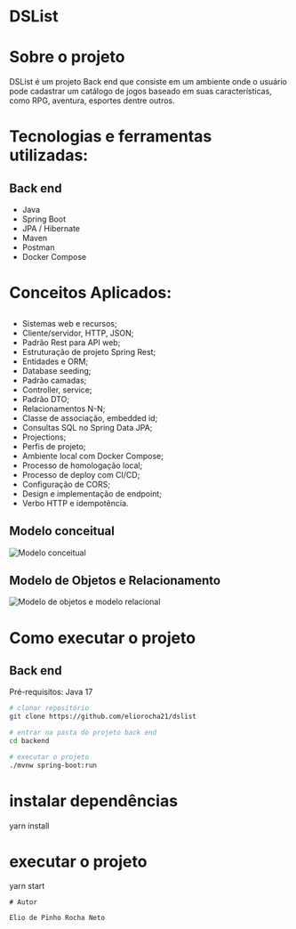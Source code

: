 # DSList 

# Sobre o projeto

DSList é um projeto Back end que consiste em um ambiente onde o usuário pode cadastrar um catálogo de jogos baseado em suas características, como RPG, aventura, esportes dentre outros. 

# Tecnologias e ferramentas utilizadas:

## Back end
- Java
- Spring Boot
- JPA / Hibernate
- Maven
- Postman
- Docker Compose

# Conceitos Aplicados:

##
- Sistemas web e recursos;
- Cliente/servidor, HTTP, JSON;
- Padrão Rest para API web;
- Estruturação de projeto Spring Rest;
- Entidades e ORM;
- Database seeding;
- Padrão camadas;
- Controller, service;
- Padrão DTO;
- Relacionamentos N-N;
- Classe de associação, embedded id;
- Consultas SQL no Spring Data JPA;
- Projections;
- Perfis de projeto;
- Ambiente local com Docker Compose;
- Processo de homologação local;
- Processo de deploy com CI/CD;
- Configuração de CORS;
- Design e implementação de endpoint;
- Verbo HTTP e idempotência.

## Modelo conceitual

![Modelo conceitual](https://github.com/eliorocha21/dslist/assets/141464521/bb391b0c-db78-4ad0-97d3-a223a887935d)

## Modelo de Objetos e Relacionamento

![Modelo de objetos e modelo relacional](https://github.com/eliorocha21/dslist/assets/141464521/acb72b9c-8f85-4503-9279-e1289d3ac5aa)

# Como executar o projeto

## Back end
Pré-requisitos: Java 17

```bash
# clonar repositório
git clone https://github.com/eliorocha21/dslist

# entrar na pasta do projeto back end
cd backend

# executar o projeto
./mvnw spring-boot:run
```

# instalar dependências
yarn install

# executar o projeto
yarn start
```
# Autor

Elio de Pinho Rocha Neto

